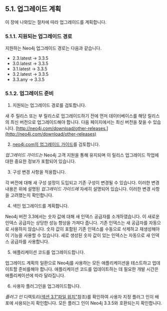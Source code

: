 ## 5.1. 업그레이드 계획

이 장에 나와있는 절차에 따라 업그레이드를 계획합니다.

### 5.1.1. 지원되는 업그레이드 경로

지원하는 Neo4j 업그레이드 경로는 다음과 같습니다.

- 2.3.latest → 3.3.5
- 3.0.latest → 3.3.5
- 3.1.latest → 3.3.5
- 3.2.latest → 3.3.5
- 3.3.any → 3.3.5

### 5.1.2. 업그레이드 준비

1. 지원되는 업그레이드 경로를 검토합니다.

새 주 릴리스 또는 부 릴리스로 업그레이드하기 전에 먼저 데이터베이스를 해당 릴리스의 최신 버전으로 업그레이드해야 합니다. 다음 페이지에서는 최신 버전을 찾을 수 있습니다. [http://neo4j.com/download/other-releases.](http://neo4j.com/download/other-releases)

2. [neo4j.com의 업그레이드 가이드](https://neo4j.com/guides/upgrade/)를 검토합니다.

_업그레이드 가이드는_ Neo4j 고객 지원을 통해 유지되며 이 릴리스 업그레이드 작업에 대한 중요한 정보가 포함되어 있습니다.

3. 구성 변경 사항을 적용합니다.

각 버전에 대해 새 구성 설정이 도입되고 기존 구성이 변경될 수 있습니다. 이러한 변경 내용은 위에 설명된 _업그레이드 가이드에_ 자세히 설명되어 있습니다. 이러한 변경 사항을 고려했는지 확인합니다.

4. 색인 업그레이드를 계획합니다.

Neo4j 버전 3.3에서는 숫자 값에 대해 새 인덱스 공급자를 소개하였습니다. 이 새로운 인덱스 공급자는 상당한 성능 향상을 가져다 줍니다. 기존 인덱스는 새 공급자를 자동으로 사용하지 않습니다. 숫자 값이 포함된 기존 인덱스를 수동으로 삭제하고 재생성해야 이 기능을 사용할 수 있습니다. 새로 생성된 숫자 값이 있는 인덱스는 자동으로 새 인덱스 공급자를 사용합니다.

5. 애플리케이션 코드를 업그레이드합니다.

업그레이드 계획의 일환으로 Neo4j를 사용하는 모든 애플리케이션을 테스트하고 업데이트할 준비를해야 합니다. 애플리케이션 코드를 업데이트하는 데 필요한 개발 시간은 애플리케이션에 따라 달라집니다.

6. 사용자 플러그인을 업그레이드합니다.

_플러그 인_ 디렉토리([섹션 3.1"파일 위치"](https://neo4j.com/docs/operations-manual/3.3/configuration/file-locations/)참조)를 확인하여 사용자 지정 플러그 인이 배포에 사용되는지 확인합니다. 모든 플러그 인이 Neo4j 3.3.5와 호환되는지 확인합니다.

